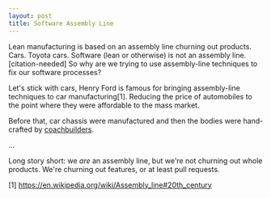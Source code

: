 ```yaml
---
layout: post
title: Software Assembly Line
---
```


Lean manufacturing is based on an assembly line churning out products. Cars. Toyota cars.
Software (lean or otherwise) is not an assembly line.[citation-needed]
So why are we trying to use assembly-line techniques to fix our software processes?

Let's stick with cars, Henry Ford is famous for bringing assembly-line techniques to car manufacturing[1]. Reducing the price of automobiles to the point where they were affordable to the mass market.

Before that, car chassis were manufactured and then the bodies were hand-crafted by [coachbuilders](https://en.wikipedia.org/wiki/Coachbuilder). 

...

Long story short: we _are_ an assembly line, but we're not churning out whole products. We're churning out features, or at least pull requests.

[1] https://en.wikipedia.org/wiki/Assembly_line#20th_century
